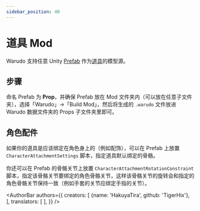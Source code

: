 ```yaml
---
sidebar_position: 40
---
```


# 道具 Mod

Warudo 支持任意 Unity [Prefab](https://docs.unity3d.com/Manual/Prefabs.html) 作为[道具](https://tira.gitbook.io/warudo/assets/prop)的模型源。

## 步骤

命名 Prefab 为 **Prop**，并确保 Prefab 放在 Mod 文件夹内（可以放在任意子文件夹），选择「Warudo」->「Build Mod」，然后将生成的 `.warudo` 文件放进 Warudo 数据文件夹的 Props 子文件夹里即可。

## 角色配件

如果你的道具是应该绑定在角色身上的（例如配饰），可以在 Prefab 上放置 `CharacterAttachmentSettings` 脚本，指定道具默认绑定的骨骼。

你还可以在 Prefab 的骨骼关节上放置 `CharacterAttachmentRotationConstraint` 脚本，指定该骨骼关节要绑定的角色骨骼关节，这样该骨骼关节的旋转会和指定的角色骨骼关节保持一致（例如手套的关节应绑定手指的关节）。

<AuthorBar authors={{
  creators: [
    {name: 'HakuyaTira', github: 'TigerHix'},
  ],
  translators: [
  ],
}} />